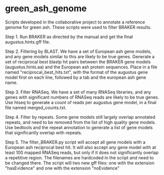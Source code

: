 # green_ash_genome

Scripts developed in the collaborative project to annotate a reference genome for green ash. These scripts were used to filter BRAKER results.


Step 1. Run BRAKER as directed by the manual and get the final augustus.hints.gff file.

Step 2. Filtering by BLAST. We have a set of European ash gene models, and any gene models similar to this are likely to be true genes. Generate a set of reciprocal best blastp hit pairs between the BRAKER gene models (augustus.hints.aa) and the European ash protein sequences. Place in a file named "reciprocal_best_hits.txt", with the format of the augustus gene model first on each line, followed by a tab and the european ash gene name.

Step 3. Filter RNASeq. We have a set of many RNASeq libraries, and any genes with significant numbers of RNASeq reads are likely to be true genes. Use htseq to generate a count of reads per augustus gene model, in a final file named merged_counts.txt.

Step 4. Filter by repeats. Some gene models still largely overlap annotated repeats, and need to be removed from the list of high quality gene models. Use bedtools and the repeat annotation to generate a list of gene models that significantly overlap with repeats.

Step 5. The filter_BRAKER.py script will accept all gene models with a European ash reciprocal best hit. It will also accept any gene model with at least 100 mapped RNASeq reads, but only if it does not significantly overlap a repetitive region. The filenames are hardcoded in the script and need to be changed there. The script will two new gff files: one with the extension "hasEvidence" and one with the extension "noEvidence"
